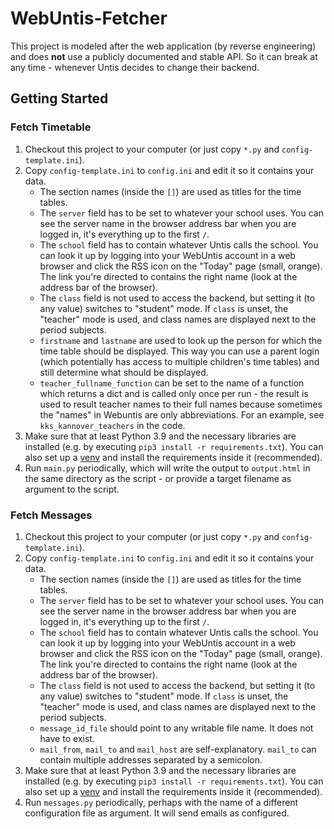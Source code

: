 # WebUntis-Fetcher

This project is modeled after the web application (by reverse engineering) and does
**not** use a publicly documented and stable API. So it can break at any time - 
whenever Untis decides to change their backend.

## Getting Started

### Fetch Timetable

1. Checkout this project to your computer (or just copy `*.py` and `config-template.ini`).
2. Copy `config-template.ini` to `config.ini` and edit it so it contains your data.
   - The section names (inside the `[]`) are used as titles for the time tables.
   - The `server` field has to be set to whatever your school uses. You can see the server
     name in the browser address bar when you are logged in, it's everything up to the first `/`. 
   - The `school` field has to contain whatever Untis calls the school. You can look it up
     by logging into your WebUntis account in a web browser and click the RSS icon on the
     "Today" page (small, orange). The link you're directed to contains the right name
     (look at the address bar of the browser).
   - The `class` field is not used to access the backend, but setting it (to any value)
     switches to "student" mode. If `class` is unset, the "teacher" mode is used, and class
     names are displayed next to the period subjects.
   - `firstname` and `lastname` are used to look up the person for which the time table should
     be displayed. This way you can use a parent login (which potentially has access to multiple
     children's time tables) and still determine what should be displayed.
   - `teacher_fullname_function` can be set to the name of a function which returns a dict
     and is called only once per run - the result is used to result teacher names to
     their full names because sometimes the "names" in Webuntis are only abbreviations.
     For an example, see `kks_kannover_teachers` in the code.
3. Make sure that at least Python 3.9 and the necessary libraries are installed
   (e.g. by executing `pip3 install -r requirements.txt`). You can also set up a
   [venv](https://docs.python.org/3/library/venv.html) and install the requirements
   inside it (recommended).
4. Run `main.py` periodically, which will write the output to `output.html` in the same
   directory as the script - or provide a target filename as argument to the script.

### Fetch Messages

1. Checkout this project to your computer (or just copy `*.py` and `config-template.ini`).
2. Copy `config-template.ini` to `config.ini` and edit it so it contains your data.
   - The section names (inside the `[]`) are used as titles for the time tables.
   - The `server` field has to be set to whatever your school uses. You can see the server
     name in the browser address bar when you are logged in, it's everything up to the first `/`. 
   - The `school` field has to contain whatever Untis calls the school. You can look it up
     by logging into your WebUntis account in a web browser and click the RSS icon on the
     "Today" page (small, orange). The link you're directed to contains the right name
     (look at the address bar of the browser).
   - The `class` field is not used to access the backend, but setting it (to any value)
     switches to "student" mode. If `class` is unset, the "teacher" mode is used, and class
     names are displayed next to the period subjects.
   - `message_id_file` should point to any writable file name. It does not have
     to exist.
   - `mail_from`, `mail_to` and `mail_host` are self-explanatory. `mail_to` can contain
     multiple addresses separated by a semicolon.
3. Make sure that at least Python 3.9 and the necessary libraries are installed
   (e.g. by executing `pip3 install -r requirements.txt`). You can also set up a
   [venv](https://docs.python.org/3/library/venv.html) and install the requirements
   inside it (recommended).
4. Run `messages.py` periodically, perhaps with the name of a different configuration file
   as argument. It will send emails as configured.
